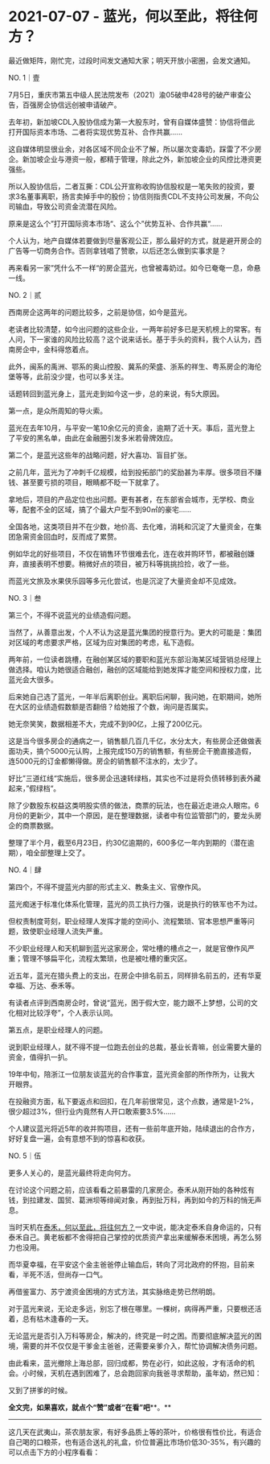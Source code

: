 # 2021-07-07 - 蓝光，何以至此，将往何方？

最近做矩阵，刚忙完，过段时间发文通知大家；明天开放小密圈，会发文通知。

NO. 1｜壹

7月5日，重庆市第五中级人民法院发布（2021）渝05破申428号的破产审查公告，百强房企协信远创被申请破产。

去年初，新加坡CDL入股协信成为第一大股东时，曾有自媒体盛赞：协信将借此打开国际资本市场、二者将实现优势互补、合作共赢......

这自媒体明显很业余，对各区域不同企业不了解，所以屡次变毒奶，踩雷了不少房企。新加坡企业与港资一般，都精于管理，除此之外，新加坡企业的风控比港资更强些。

所以入股协信后，二者互撕：CDL公开宣称收购协信股权是一笔失败的投资，要求3名董事离职，扬言卖掉手中的股份；协信则指责CDL不支持公司发展，不向公司输血，导致公司资金流潜在风险。

原来是这么个”打开国际资本市场“、这么个”优势互补、合作共赢“......

个人认为，地产自媒体若要做到尽量客观公正，那么最好的方式，就是避开房企的广告等一切商务合作。否则拿钱唱了赞歌，以后还怎么做到实事求是？

再来看另一家”凭什么不一样“的房企蓝光，也曾被毒奶过。如今已奄奄一息，命悬一线。

NO. 2｜贰

西南房企这两年的问题比较多，之前是协信，如今是蓝光。

老读者比较清楚，如今出问题的这些企业，一两年前好多已是天机榜上的常客。有人问，下一家谁的风险比较高？这个说来话长。基于手头的资料，我个人认为，西南房企中，金科得悠着点。

此外，闽系的禹洲、鄂系的奥山控股、冀系的荣盛、浙系的祥生、粤系房企的海伦堡等等，此前没少提，也可以多关注。

话题转回到蓝光身上，蓝光走到如今这一步，总的来说，有5大原因。

第一点，是众所周知的导火索。

蓝光在去年10月，与平安一笔10余亿元的资金，逾期了近十天。事后，蓝光登上了平安的黑名单，由此在金融圈引发多米若骨牌效应。

第二个，是蓝光这些年的战略问题，好大喜功、盲目扩张。

之前几年，蓝光为了冲刺千亿规模，给到投拓部门的奖励甚为丰厚。很多项目不赚钱、甚至要亏损的项目，眼睛都不眨一下就拿了。

拿地后，项目的产品定位也出问题。更有甚者，在东部省会城市，无学校、商业等，配套不全的区域，搞了个最大户型不到90㎡的豪宅......

全国各地，这类项目并不在少数，地价高、去化难，消耗和沉淀了大量资金，在集团急需资金回血时，反而成了累赘。

例如华北的好些项目，不仅在销售环节很难去化，连在收并购环节，都被融创嫌弃，直接表明不想要。稍微好点的项目，被万科等挑挑捡捡，收了一些。

而蓝光文旅及水果侠乐园等多元化尝试，也是沉淀了大量资金却不见成效。

NO. 3｜叁

第三个，不得不说蓝光的业绩造假问题。

当然了，从善意出发，个人不认为这是蓝光集团的授意行为。更大的可能是：集团对区域的考虑要求严格，区域为应对集团的考虑，私下造假。

两年前，一位读者跳槽，在融创某区域的要职和蓝光东部沿海某区域营销总经理上做选择。咱认为她很适合融创，融创的区域能给到她发挥才能空间和授权力度，比蓝光会大很多。

后来她自己选了蓝光，一年半后离职创业。离职后闲聊，我问她，在职期间，她所在大区的业绩造假数额是否翻倍？给她报了个数，询问是否属实。

她无奈笑笑，数据相差不大，完成不到90亿，上报了200亿元。

这是当今很多房企的通病之一，销售额几百几千亿，水分太大，有些房企还做做表面功夫，搞个5000元认购，上报完成150万的销售额，有些房企干脆直接造假，连5000元的订金都懒得做。房企的销售额不注水的，太少了。

好比”三道红线“实施后，很多房企迅速转绿档，其实也不过是将负债转移到表外藏起来，”假绿档“。

除了少数股东权益这类明股实债的做法，商票的玩法，也在最近走进众人眼帘。6月份的更新少，其中一个原因，是在整理数据，读者中有位监管部门的，要龙头房企的商票数据。

整理了半个月，截至6月23日，约30亿逾期的，600多亿一年内到期的（潜在逾期），咱全部整理上交了。

NO. 4｜肆

第四个，不得不提蓝光内部的形式主义、教条主义、官僚作风。

蓝光痴迷于标准化体系化管理，蓝光的员工执行力强，说是执行的铁军也不为过。

但权责制度苛刻，职业经理人发挥才能的空间小、流程繁琐、官本思想严重等问题，致使职业经理人流失严重。

不少职业经理人和天机聊到蓝光这家房企，常吐槽的槽点之一，就是官僚作风严重；管理不够扁平化，流程太繁琐，也是被吐槽的重灾区。

近五年，蓝光在猎头费上的支出，在房企中排名前五，同样排名前五的，还有华夏幸福、万达、泰禾等。

有读者点评到西南房企时，曾说“蓝光，困于假大空，能力跟不上梦想，公司的文化相对比较浮夸”，个人表示认同。

第五点，是职业经理人的问题。

说到职业经理人，就不得不提一位跑去创业的总裁，基业长青嘛，创业需要大量的资金，值得扒一扒。

19年中旬，陪浙江一位朋友谈蓝光的合作事宜，蓝光资金部的所作所为，让我大开眼界。

在投融资方面，私下要返点和回扣，在几年前很常见，这个点数，通常是1-2%，很少超过3%，但行业内竟然有人开口敢索要3.5%......

个人建议蓝光将近5年的收并购项目，还有一些前年底开始，陆续退出的合作方，好好复盘一遍，会有意想不到的惊喜和收获。

NO. 5｜伍

更多人关心的，是蓝光最终将走向何方。

在讨论这个问题之前，应该看看之前暴雷的几家房企。泰禾从刚开始的各种炫有钱，到拉建发、国贸、葛洲坝等绯闻对象，再到扯万科，再到如今的万科的悄无声息。

当时天机在[泰禾，何以至此，将往何方？](http://mp.weixin.qq.com/s?__biz=MzI5NTEwMjI5Nw==&mid=2247484032&idx=1&sn=2f4873f52ef6bc008afb652033fa8bee&chksm=ec59f0b6db2e79a0d6f9bac0c9ed183e3d367816d70b7506a7ea5541b36f7734f5de8d36e38a&scene=21#wechat_redirect)一文中说，能决定泰禾自身命运的，只有泰禾自己。黄老板都不舍得把自己掌控的优质资产拿出来缓解泰禾困境，再怎么努力也没用。

而华夏幸福，在平安这个金主爸爸停止输血后，转向了河北政府的怀抱，目前来看，半死不活，但尚存一口气。

再借鉴富力、苏宁渡资金困境的方式方法，其实脉络走势已然明朗。

对于蓝光来说，无论走多远，别忘了根在哪里。一棵树，病得再严重，只要根还活着，总有枯木逢春的一天。

无论蓝光是否引入万科等房企，解决的，终究是一时之困。而要彻底解决蓝光的困境，需要的并不仅仅是干爹金主爸爸，还需要亲爹介入，帮忙协调解决债务问题。

由此看来，蓝光撤除上海总部，回归成都，势在必行，如此这般，才有活命的机会。小时候，天机在遇到困难了，总会跑回家向我爸寻求帮助，虽年幼，然已知：

又到了拼爹的时候。

**全文完，如果喜欢，就点个“赞”或者“在看”吧****。**

---

这几天在武夷山，茶农朋友家，有好多品质上等的茶叶，价格很有性价比，有适合自己喝的口粮茶，也有适合送礼的礼盒，价位普遍比市场价低30-35%，有兴趣的可以点击下方的小程序看看：